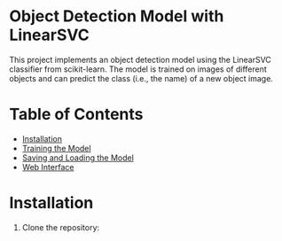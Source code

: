 
# Object Detection Model with LinearSVC

This project implements an object detection model using the LinearSVC classifier from scikit-learn.
The model is trained on images of different objects and can predict the class (i.e., the name) of a new object image.

# Table of Contents
- [Installation](Installation)
- [Training the Model](Training-the-Model)
- [Saving and Loading the Model](Saving-and-Loading-the-Model)
- [Web Interface](Web-Interface)

# Installation
1. Clone the repository:
   ```bash git@github.com:alimourii/ObjectsClassifier.git

